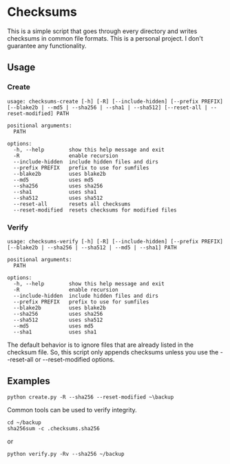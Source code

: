 # Checksums

This is a simple script that goes through every directory and writes checksums in common file formats. This is a personal project. I don't guarantee any functionality.

## Usage

### Create

```
usage: checksums-create [-h] [-R] [--include-hidden] [--prefix PREFIX] [--blake2b | --md5 | --sha256 | --sha1 | --sha512] [--reset-all | --reset-modified] PATH

positional arguments:
  PATH

options:
  -h, --help        show this help message and exit
  -R                enable recursion
  --include-hidden  include hidden files and dirs
  --prefix PREFIX   prefix to use for sumfiles
  --blake2b         uses blake2b
  --md5             uses md5
  --sha256          uses sha256
  --sha1            uses sha1
  --sha512          uses sha512
  --reset-all       resets all checksums
  --reset-modified  resets checksums for modified files
```

### Verify
```
usage: checksums-verify [-h] [-R] [--include-hidden] [--prefix PREFIX] [--blake2b | --sha256 | --sha512 | --md5 | --sha1] PATH

positional arguments:
  PATH

options:
  -h, --help        show this help message and exit
  -R                enable recursion
  --include-hidden  include hidden files and dirs
  --prefix PREFIX   prefix to use for sumfiles
  --blake2b         uses blake2b
  --sha256          uses sha256
  --sha512          uses sha512
  --md5             uses md5
  --sha1            uses sha1
```

The default behavior is to ignore files that are already listed in the checksum file. So, this script only appends checksums unless you use the --reset-all or --reset-modified options.

## Examples
```
python create.py -R --sha256 --reset-modified ~\backup
```

Common tools can be used to verify integrity.

```
cd ~/backup
sha256sum -c .checksums.sha256
```

or

```
python verify.py -Rv --sha256 ~/backup
```